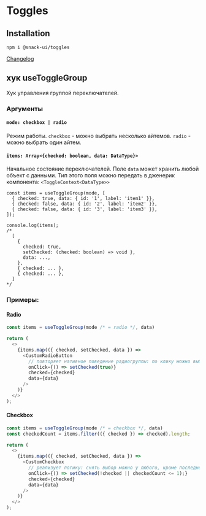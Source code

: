 # Toggles

## Installation
`npm i @snack-ui/toggles`

[Changelog](./CHANGELOG.md)

## хук useToggleGroup
Хук управления группой переключателей.

### Аргументы

#### **`mode: checkbox | radio`**
  Режим работы. `checkbox` - можно выбрать несколько айтемов. `radio` - можно выбрать один айтем.

#### **`items: Array<{checked: boolean, data: DataType}>`**
  Начальное состояние переключателей. Поле `data` может хранить любой объект с данными. Тип этого поля можно передать в дженерик компонента: `<ToggleContext<DataType>>`

```tsx
const items = useToggleGroup(mode, [
  { checked: true, data: { id: '1', label: 'item1' }},
  { checked: false, data: { id: '2', label: 'item2' }},
  { checked: false, data: { id: '3', label: 'item3' }},
]);

console.log(items);
/*
  [
    { 
      checked: true,
      setChecked: (checked: boolean) => void },
      data: ...,
    },
    { checked: ... },
    { checked: ... },
  ]
*/
```

### Примеры:

#### Radio
```typescript jsx
const items = useToggleGroup(mode /* = radio */, data)

return (
  <>
    {items.map(({ checked, setChecked, data }) =>
      <CustomRadioButton
        // повторяет нативное поведение радиогруппы: по клику можно выбрать, но нельзя снять выбор
        onClick={() => setChecked(true)}
        checked={checked}
        data={data}
      />
    )}
  </>
);
```

#### Checkbox
```typescript jsx
const items = useToggleGroup(mode /* = checkbox */, data)
const checkedCount = items.filter(({ checked }) => checked).length;

return (
  <>
    {items.map(({ checked, setChecked, data }) =>
      <CustomCheckbox
        // реализует логику: снять выбор можно у любого, кроме последнего выбранного
        onClick={() => setChecked(!checked || checkedCount <= 1);}
        checked={checked}
        data={data}
      />
    )}
  </>
);
```


